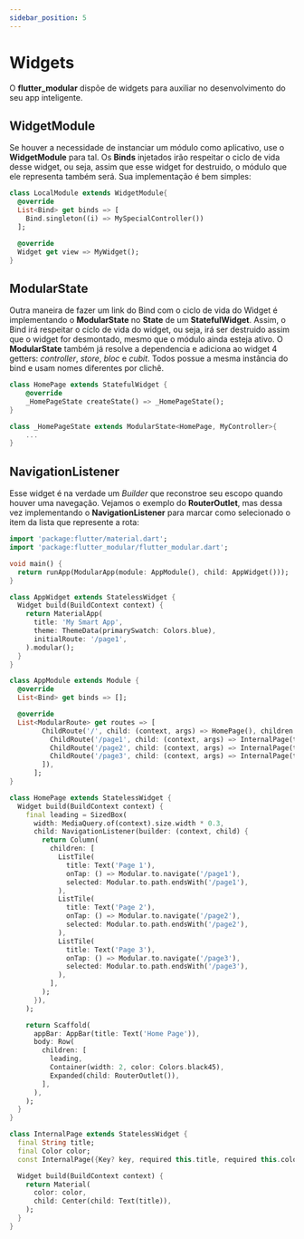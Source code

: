 ```yaml
---
sidebar_position: 5
---
```


# Widgets

O **flutter_modular** dispõe de widgets para auxiliar no desenvolvimento do seu app inteligente.

## WidgetModule

Se houver a necessidade de instanciar um módulo como aplicativo, use o **WidgetModule** para tal.
Os **Binds** injetados irão respeitar o ciclo de vida desse widget, ou seja, assim que esse widget for
destruido, o módulo que ele representa também será. Sua implementação é bem simples:

```dart
class LocalModule extends WidgetModule{
  @override
  List<Bind> get binds => [
    Bind.singleton((i) => MySpecialController())
  ];

  @override
  Widget get view => MyWidget();
}
```

## ModularState

Outra maneira de fazer um link do Bind com o ciclo de vida do Widget é implementando o **ModularState**
no **State** de um **StatefulWidget**. Assim, o Bind irá respeitar o cíclo de vida do widget, ou seja,
irá ser destruido assim que o widget for desmontado, mesmo que o módulo ainda esteja ativo.
O **ModularState** também já resolve a dependencia e adiciona ao widget 4 getters: *controller*, *store*,
*bloc* e *cubit*. Todos possue a mesma instância do bind e usam nomes diferentes por clichê.

```dart {6}
class HomePage extends StatefulWidget {
    @override
    _HomePageState createState() => _HomePageState();
}

class _HomePageState extends ModularState<HomePage, MyController>{
    ...
}
```

## NavigationListener

Esse widget é na verdade um *Builder* que reconstroe seu escopo quando houver uma navegação.
Vejamos o exemplo do **RouterOutlet**, mas dessa vez implementando o **NavigationListener**
para marcar como selecionado o item da lista que represente a rota:

```dart title="lib/main.dart" {36-56}
import 'package:flutter/material.dart';
import 'package:flutter_modular/flutter_modular.dart';

void main() {
  return runApp(ModularApp(module: AppModule(), child: AppWidget()));
}

class AppWidget extends StatelessWidget {
  Widget build(BuildContext context) {
    return MaterialApp(
      title: 'My Smart App',
      theme: ThemeData(primarySwatch: Colors.blue),
      initialRoute: '/page1',
    ).modular();
  }
}

class AppModule extends Module {
  @override
  List<Bind> get binds => [];

  @override
  List<ModularRoute> get routes => [
        ChildRoute('/', child: (context, args) => HomePage(), children: [
          ChildRoute('/page1', child: (context, args) => InternalPage(title: 'page 1', color: Colors.red)),
          ChildRoute('/page2', child: (context, args) => InternalPage(title: 'page 2', color: Colors.amber)),
          ChildRoute('/page3', child: (context, args) => InternalPage(title: 'page 3', color: Colors.green)),
        ]),
      ];
}

class HomePage extends StatelessWidget {
  Widget build(BuildContext context) {
    final leading = SizedBox(
      width: MediaQuery.of(context).size.width * 0.3,
      child: NavigationListener(builder: (context, child) {
        return Column(
          children: [
            ListTile(
              title: Text('Page 1'),
              onTap: () => Modular.to.navigate('/page1'),
              selected: Modular.to.path.endsWith('/page1'),
            ),
            ListTile(
              title: Text('Page 2'),
              onTap: () => Modular.to.navigate('/page2'),
              selected: Modular.to.path.endsWith('/page2'),
            ),
            ListTile(
              title: Text('Page 3'),
              onTap: () => Modular.to.navigate('/page3'),
              selected: Modular.to.path.endsWith('/page3'),
            ),
          ],
        );
      }),
    );

    return Scaffold(
      appBar: AppBar(title: Text('Home Page')),
      body: Row(
        children: [
          leading,
          Container(width: 2, color: Colors.black45),
          Expanded(child: RouterOutlet()),
        ],
      ),
    );
  }
}

class InternalPage extends StatelessWidget {
  final String title;
  final Color color;
  const InternalPage({Key? key, required this.title, required this.color}) : super(key: key);

  Widget build(BuildContext context) {
    return Material(
      color: color,
      child: Center(child: Text(title)),
    );
  }
}

```

